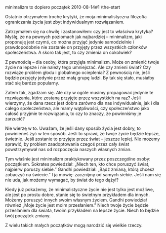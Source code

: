 minimalizm to dopiero początek
2010-08-14#1
/the-start

Ostatnio otrzymałem trochę krytyki, że moja minimalistyczna filozofia ograniczania życia jest zbyt indywidualnym rozwiązaniem.

Zatrzymałem się na chwilę i zastanowiłem: czy jest to właściwa krytyka? Myślę, że na pewnych poziomach jak najbardziej &#8211; minimalizm, jaki proponuję jest czymś, co można przyjąć jedynie samodzielnie i prawdopodobnie nie zostanie on przyjęty przez wszystkich członków społeczeństwa. A skoro tak jest, to czy zmienia on cokolwiek?

Z pewnością &#8211; dla osoby, która przyjęła minimalizm. Może on zmienić twoje życie na lepsze i nie należy tego umniejszać. Ale czy zmieni świat? Czy rozwiąże problem głodu i globalnego ocieplenia? Z pewnością nie, jeśli będzie przyjęty jedynie przez małą grupę ludzi. By tak się stało, musiałby stać się bardzo popularny.

Zatem tak, zgadzam się. Ale czy w ogóle musimy propagować jedynie te rozwiązania, które zostaną przyjęte przez wszystkich na raz? Jeśli wierzymy, że dana rzecz jest dobra zarówno dla nas indywidualnie, jak i dla całego społeczeństwa, ale mamy wątpliwości, czy społeczeństwo jako całość przyjmie te rozwiązania, to czy to znaczy, że powinniśmy je zarzucić?

Nie wierzę w to. Uważam, że jeśli dany sposób życia jest dobry, to powinieneś żyć w ten sposób. Jeśli to sprawi, że twoje życie będzie lepsze, świetnie. Jeśli zostanie to przyjęte przez świat &#8211; jeszcze lepiej. Nie możemy sprawić, by problem zaadoptowania czegoś przez cały świat powstrzymywał nas od rozpoczęcia naszych własnych zmian.

Tym właśnie jest minimalizm praktykowany przez poszczególne osoby: początkiem. Sokrates powiedział: &#8222;Niech ten, kto chce poruszyć świat, najpierw poruszy siebie.&#8221; Gandhi powiedział: &#8222;Bądź zmianą, którą chcesz zobaczyć na świecie.&#8221; I ja mówię: zacznijmy od samych siebie. Jeśli nam się nie uda, jak możemy wymagać, by świat do tego dążył?

Kiedy już pokażemy, że minimalistyczne życie nie jest tylko jest możliwe, ale jest po prostu dobre, stanie się to świetnym przykładem dla innych. Możemy poruszyć innych swoim własnym życiem. Gandhi powiedział również &#8222;Moje życie jest moim przesłaniem.&#8221; Niech twoje życie będzie przesłaniem dla świata, twoim przykładem na lepsze życie. Niech to będzie twój początek zmiany.

Z wielu takich małych początków mogą narodzić się wielkie rzeczy.
